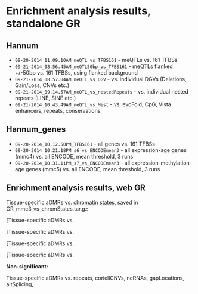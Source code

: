 Enrichment analysis results, standalone GR
===
Hannum
------
- `09-20-2014_11.09.10AM_meQTL_vs_TFBS161` - meQTLs vs. 161 TFBSs
- `09-21-2014_08.56.45AM_meQTL50bp_vs_TFBS161` - meQTLs flanked +/-50bp vs. 161 TFBSs, using flanked background
- `09-21-2014_08.57.04AM_meQTL_vs_DGV` - vs. individual DGVs (Deletions, Gain/Loss, CNVs etc.)
- `09-21-2014_09.14.57AM_meQTL_vs_nestedRepeats` - vs. individual nested repeats (LINE, SINE etc.)
- `09-21-2014_10.43.49AM_meQTL_vs_Mist` - vs. evoFold, CpG, Vista enhancers, repeats, conservations 

Hannum_genes
------------
- `09-20-2014_10.12.50PM_TFBS161` - all genes vs. 161 TFBSs
- `09-20-2014_10.21.18PM_s6_vs_ENCODEmean3` - all expression-age genes (mmc4) vs. all ENCODE, mean threshold, 3 runs
- `09-20-2014_10.31.11PM_s7_vs_ENCODEmean3` - all expression-methylation-age genes (mmc5) vs. all ENCODE, mean threshold, 3 runs


Enrichment analysis results, web GR
-----------------------------------

[Tissue-specific aDMRs vs. chromatin states](http://genomerunner.org/result?id=khc6j46oojtys5rnq4u14cnhs3bvxsfn), saved in GR_mmc3_vs_chromStates.tar.gz

[Tissue-specific aDMRs vs. 

[Tissue-specific aDMRs vs. 

[Tissue-specific aDMRs vs. 

[Tissue-specific aDMRs vs. 


**Non-significant:**

Tissue-specific aDMRs vs. repeats, coriellCNVs, ncRNAs, gapLocations, altSplicing,


